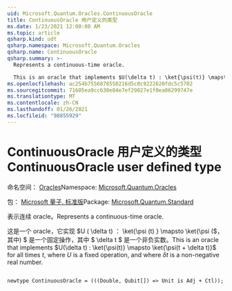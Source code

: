 ```yaml
---
uid: Microsoft.Quantum.Oracles.ContinuousOracle
title: ContinuousOracle 用户定义的类型
ms.date: 1/23/2021 12:00:00 AM
ms.topic: article
qsharp.kind: udt
qsharp.namespace: Microsoft.Quantum.Oracles
qsharp.name: ContinuousOracle
qsharp.summary: >-
  Represents a continuous-time oracle.

  This is an oracle that implements $U(\delta t) : \ket{\psi(t)} \mapsto \ket{\psi(t + \delta t)}$ for all times $t$, where $U$ is a fixed operation, and where $\delta t$ is a non-negative real number.
ms.openlocfilehash: ac254b7556878550216d5c0c9222620fdc5c5702
ms.sourcegitcommit: 71605ea9cc630e84e7ef29027e1f0ea06299747e
ms.translationtype: MT
ms.contentlocale: zh-CN
ms.lasthandoff: 01/26/2021
ms.locfileid: "98855929"
---
```

# <a name="continuousoracle-user-defined-type"></a><span data-ttu-id="ee073-102">ContinuousOracle 用户定义的类型</span><span class="sxs-lookup"><span data-stu-id="ee073-102">ContinuousOracle user defined type</span></span>

<span data-ttu-id="ee073-103">命名空间： [Oracles](xref:Microsoft.Quantum.Oracles)</span><span class="sxs-lookup"><span data-stu-id="ee073-103">Namespace: [Microsoft.Quantum.Oracles](xref:Microsoft.Quantum.Oracles)</span></span>

<span data-ttu-id="ee073-104">包： [Microsoft 量子. 标准版](https://nuget.org/packages/Microsoft.Quantum.Standard)</span><span class="sxs-lookup"><span data-stu-id="ee073-104">Package: [Microsoft.Quantum.Standard](https://nuget.org/packages/Microsoft.Quantum.Standard)</span></span>


<span data-ttu-id="ee073-105">表示连续 oracle。</span><span class="sxs-lookup"><span data-stu-id="ee073-105">Represents a continuous-time oracle.</span></span>

<span data-ttu-id="ee073-106">这是一个 oracle，它实现 $U ( \delta t) ： \ket{\psi (t) } \mapsto \ket{\psi ($，其中) $ 是一个固定操作，其中 $ \delta t $ 是一个非负实数。</span><span class="sxs-lookup"><span data-stu-id="ee073-106">This is an oracle that implements $U(\delta t) : \ket{\psi(t)} \mapsto \ket{\psi(t + \delta t)}$ for all times $t$, where $U$ is a fixed operation, and where $\delta t$ is a non-negative real number.</span></span>

```qsharp

newtype ContinuousOracle = (((Double, Qubit[]) => Unit is Adj + Ctl));
```

